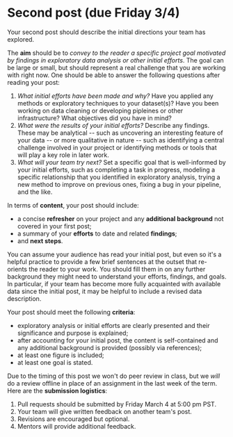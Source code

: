 # Second post (due Friday 3/4)

Your second post should describe the initial directions your team has explored.

The **aim** should be to *convey to the reader a specific project goal motivated by findings in exploratory data analysis or other initial efforts*. The goal can be large or small, but should represent a real challenge that you are working with right now. One should be able to answer the following questions after reading your post:

1. *What initial efforts have been made and why?* Have you applied any methods or exploratory techniques to your dataset(s)? Have you been working on data cleaning or developing pipleines or other infrastructure? What objectives did you have in mind?
2. *What were the results of your initial efforts?* Describe any findings. These may be analytical -- such as uncovering an interesting feature of your data -- or more qualitative in nature -- such as identifying a central challenge involved in your project or identifying methods or tools that will play a key role in later work.
3. *What will your team try next?* Set a specific goal that is well-informed by your initial efforts, such as completing a task in progress, modeling a specific relationship that you identified in exploratory analysis, trying a new method to improve on previous ones, fixing a bug in your pipeline, and the like.

In terms of **content**, your post should include:

- a concise **refresher** on your project and any **additional background** not covered in your first post;
- a summary of your **efforts** to date and related **findings**;
- and **next steps**.

You can assume your audience has read your initial post, but even so it's a helpful practice to provide a few brief sentences at the outset that re-orients the reader to your work. You should fill them in on any further background they might need to understand your efforts, findings, and goals. In particular, if your team has become more fully acquainted with available data since the initial post, it may be helpful to include a revised data description.

Your post should meet the following **criteria**:

- exploratory analysis or initial efforts are clearly presented and their significance and purpose is explained;
- after accounting for your initial post, the content is self-contained and any additional background is provided (possibly via references);
- at least one figure is included;
- at least one goal is stated.

Due to the timing of this post we won't do peer review in class, but we *will* do a review offline in place of an assignment in the last week of the term. Here are the **submission logistics**:

1. Pull requests should be submitted by Friday March 4 at 5:00 pm PST.
2. Your team will give written feedback on another team's post.
3. Revisions are encouraged but optional.
4. Mentors will provide additional feedback.
